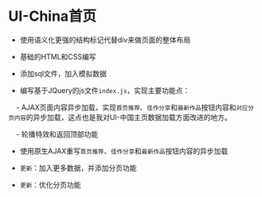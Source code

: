 # UI-China首页

- 使用语义化更强的结构标记代替div来做页面的整体布局

- 基础的HTML和CSS编写

- 添加sql文件，加入模拟数据

- 编写基于JQuery的js文件`index.js`，实现主要功能点：
    
      - AJAX页面内容异步加载，实现`首页推荐`、`佳作分享`和`最新作品`按钮内容和`对应分页内容`的异步加载，这点也是我对UI-中国主页数据加载方面改进的地方。
    
      - 轮播特效和返回顶部功能
    
- 使用原生AJAX重写`首页推荐`、`佳作分享`和`最新作品`按钮内容的异步加载

- `更新`：加入更多数据，并添加分页功能

- `更新`：优化分页功能
